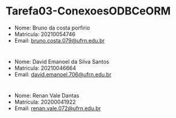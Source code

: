 # Tarefa03-ConexoesODBCeORM

- Nome: Bruno da costa porfirio
- Matricula: 20210054746
- Email: bruno.costa.079@ufrn.edu.br
#
- Nome: David Emanoel da Silva Santos
- Matricula: 20210046664
- Email: david.emanoel.706@ufrn.edu.br
#
- Nome: Renan Vale Dantas
- Matricula: 20200041922
- Email: renan.vale.072@ufrn.edu.br
